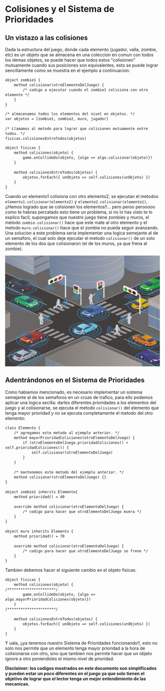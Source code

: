 # Colisiones y el Sistema de Prioridades

## Un vistazo a las colisiones
Dada la estructura del juego, donde cada elemento (jugador, valla, zombie, etc) es un objeto que se almacena en una coleccion en comun con todos los demas objetos, se puede hacer que todos estos "colisionen" mutuamente cuando sus posiciones son equivalentes, esto se puede lograr sencillamente como se muestra en el ejemplo a continuacion:

``` wollok
object zombie1 {
	method colisionar(otroElementoDelJuego) {
		/* codigo a ejecutar cuando el zombie1 colisiona con otro elemento */
	}
}
```

``` wollok
/* almacenamos todos los elementos del nivel en objetos. */
var objetos = [zombie1, zombie2, muro, jugador]

/* Llamamos al metodo para lograr que colisionen mutuamente entre todos. */
fisicas.colisionesEntreTodos(objetos)
```


``` wollok
object fisicas {
	method colisiones(objeto) {
		game.onCollideDo(objeto, {algo => algo.colisionar(objeto)})
	}

	method colisionesEntreTodos(objetos) {
		objetos.forEach({ unObjeto => self.colisiones(unObjeto) })
	}
}
```
Cuando un elemento1 colisiona con otro elemento2, se ejecutan el metodos `elemento1.colisionar(elemento2)` y `elemento2.colisionar(elemento1)`, ¡¡Hemos logrado que se colisionen los elementos!!... pero peroo perooooo como te habras percatado esto tiene un problema, si no lo has visto te lo explico facil; supongamos que nuestro juego tiene zombies y muros, el metodo `zombie.colisionar()` hace que este mate al otro elemento y el metodo `muro.colisionar()` hace que el zombie no pueda seguir avanzando. Una solucion a este problema seria implementar una logica semejante al de un semaforo, el cual solo deje ejecutar el metodo `colisionar()` de un solo elemento de los dos que colisionaron (el de los muros, ya que frena al zombie).

![semaforos en un cruze](./semaforos.jpg)

## Adentrándonos en el Sistema de Prioridades
Como habiamos mencionado, es necesario implementar un sistema semejante al de los semaforos en un cruze de trafico, para ello podemos aplicar una logica secilla: darles diferentes prioridades a los elementos del juego y al colisionarse, se ejecuta el metodo `colisionar()` del elemento que tenga mayor prioridad y no se ejecuta completamente el metodo del otro elemento:

``` wollok
class Elemento {
	/* agregamos este metodo al ejemplo anterior. */
	method mayorPrioridadColiciones(otroElementoDelJuego) {
		if (otroElementoDelJuego.prioridadColiciones() < self.prioridadColiciones()) {
			self.colisionar(otroElementoDelJuego)
		}
	}
  
	/* mantenemos este metodo del ejemplo anterior. */
	method colisionar(otroElementoDelJuego) {}
}

object zombie1 inherits Elemento{
	method prioridad() = 40

	override method colisionar(otroElementoDelJuego) {
		/* codigo para hacer que otroElementoDelJuego muera */
	}
}

object muro inherits Elemento {
	method prioridad() = 70
 
	override method colisionar(otroElementoDelJuego) {
		/* codigo para hacer que otroElementoDelJuego se frene */
	}
}

```
Tambien debemos hacer el siguiente cambio en el objeto fisicas:
``` wollok
object fisicas {
	method colisiones(objeto) {                    /**********************/
		game.onCollideDo(objeto, {algo => algo.mayorPrioridadColiciones(objeto)})
	}                                              /**********************/

	method colisionesEntreTodos(objetos) {
		objetos.forEach({ unObjeto => self.colisiones(unObjeto) })
	}
}
```

Y uala, ¡¡ya tenemos nuestro Sistema de Prioridades funcionando!!, esto no solo nos permite que un elemento tenga mayor prioridad a la hora de colisionarse con otro, sino que tambien nos permite hacer que un objeto ignore a otro poniendoles el mismo nivel de prioridad.

__Disclaimer: los codigos mostrados en este documento son simplificados y pueden estar un poco diferentes en el juego ya que solo tienen el objetivo de lograr que el lector tenga un mejor entendimiento de las mecanicas.__

